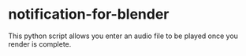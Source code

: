# notification-for-blender
This python script allows you enter an audio file to be played once you render is complete.
